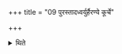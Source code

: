 +++
title = "09 पुरस्तादध्वर्युर्हैरण्ये कूर्चे"

+++

<details><summary>थिते</summary>

पुरस्तादध्वर्युर्हैरण्ये कूर्चे ९
</details>

